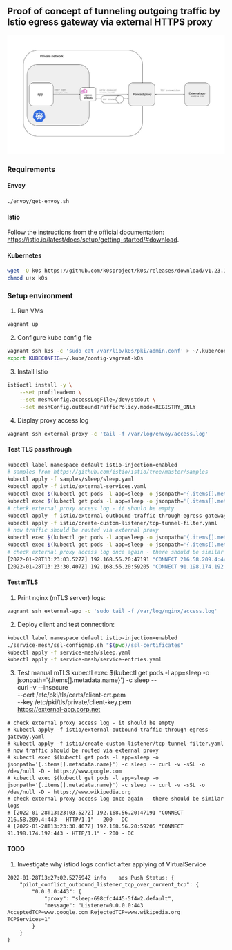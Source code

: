 ## Proof of concept of tunneling outgoing traffic by Istio egress gateway via external HTTPS proxy

![tunneling-traffic](docs/solution.jpg)

### Requirements

#### Envoy
```sh
./envoy/get-envoy.sh
```

#### Istio
Follow the instructions from the official documentation: https://istio.io/latest/docs/setup/getting-started/#download.

#### Kubernetes
```sh
wget -O k0s https://github.com/k0sproject/k0s/releases/download/v1.23.1+k0s.1/k0s-v1.23.1+k0s.1-amd64
chmod u+x k0s
```

### Setup environment
1. Run VMs
```sh
vagrant up
```

2. Configure kube config file
```sh
vagrant ssh k8s -c 'sudo cat /var/lib/k0s/pki/admin.conf' > ~/.kube/config-vagrant-k0s
export KUBECONFIG=~/.kube/config-vagrant-k0s
```

3. Install Istio
```sh
istioctl install -y \
    --set profile=demo \
    --set meshConfig.accessLogFile=/dev/stdout \
    --set meshConfig.outboundTrafficPolicy.mode=REGISTRY_ONLY
```

4. Display proxy access log
```sh
vagrant ssh external-proxy -c 'tail -f /var/log/envoy/access.log'
```

#### Test TLS passthrough
```sh
kubectl label namespace default istio-injection=enabled
# samples from https://github.com/istio/istio/tree/master/samples
kubectl apply -f samples/sleep/sleep.yaml
kubectl apply -f istio/external-services.yaml
kubectl exec $(kubectl get pods -l app=sleep -o jsonpath='{.items[].metadata.name}') -c sleep -- curl -v -sSL -o /dev/null -D - https://www.google.com
kubectl exec $(kubectl get pods -l app=sleep -o jsonpath='{.items[].metadata.name}') -c sleep -- curl -v -sSL -o /dev/null -D - https://www.wikipedia.org
# check external proxy access log - it should be empty
kubectl apply -f istio/external-outbound-traffic-through-egress-gateway.yaml
kubectl apply -f istio/create-custom-listener/tcp-tunnel-filter.yaml
# now traffic should be routed via external proxy
kubectl exec $(kubectl get pods -l app=sleep -o jsonpath='{.items[].metadata.name}') -c sleep -- curl -v -sSL -o /dev/null -D - https://www.google.com
kubectl exec $(kubectl get pods -l app=sleep -o jsonpath='{.items[].metadata.name}') -c sleep -- curl -v -sSL -o /dev/null -D - https://www.wikipedia.org
# check external proxy access log once again - there should be similar logs
[2022-01-28T13:23:03.527Z] 192.168.56.20:47191 "CONNECT 216.58.209.4:443 - HTTP/1.1" - 200 - DC
[2022-01-28T13:23:30.407Z] 192.168.56.20:59205 "CONNECT 91.198.174.192:443 - HTTP/1.1" - 200 - DC
```

#### Test mTLS
1. Print nginx (mTLS server) logs:
```sh
vagrant ssh external-app -c 'sudo tail -f /var/log/nginx/access.log'
```

2. Deploy client and test connection:
```sh
kubectl label namespace default istio-injection=enabled
./service-mesh/ssl-configmap.sh "$(pwd)/ssl-certificates"
kubectl apply -f service-mesh/sleep.yaml
kubectl apply -f service-mesh/service-entries.yaml
```

3. Test manual mTLS
kubectl exec $(kubectl get pods -l app=sleep -o jsonpath='{.items[].metadata.name}') -c sleep -- \
    curl -v --insecure \
    --cert /etc/pki/tls/certs/client-crt.pem \
    --key /etc/pki/tls/private/client-key.pem \
    https://external-app.corp.net
```
# check external proxy access log - it should be empty
# kubectl apply -f istio/external-outbound-traffic-through-egress-gateway.yaml
# kubectl apply -f istio/create-custom-listener/tcp-tunnel-filter.yaml
# now traffic should be routed via external proxy
# kubectl exec $(kubectl get pods -l app=sleep -o jsonpath='{.items[].metadata.name}') -c sleep -- curl -v -sSL -o /dev/null -D - https://www.google.com
# kubectl exec $(kubectl get pods -l app=sleep -o jsonpath='{.items[].metadata.name}') -c sleep -- curl -v -sSL -o /dev/null -D - https://www.wikipedia.org
# check external proxy access log once again - there should be similar logs
# [2022-01-28T13:23:03.527Z] 192.168.56.20:47191 "CONNECT 216.58.209.4:443 - HTTP/1.1" - 200 - DC
# [2022-01-28T13:23:30.407Z] 192.168.56.20:59205 "CONNECT 91.198.174.192:443 - HTTP/1.1" - 200 - DC
```

#### TODO
1. Investigate why istiod logs conflict after applying of VirtualService
```
2022-01-28T13:27:02.527694Z	info	ads	Push Status: {
    "pilot_conflict_outbound_listener_tcp_over_current_tcp": {
        "0.0.0.0:443": {
            "proxy": "sleep-698cfc4445-5f4w2.default",
            "message": "Listener=0.0.0.0:443 AcceptedTCP=www.google.com RejectedTCP=www.wikipedia.org TCPServices=1"
        }
    }
}
```
